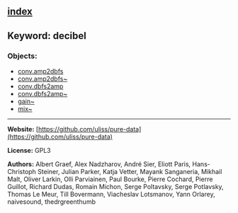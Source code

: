 [index](../index.html)
---

## Keyword: decibel

### Objects:
* [conv.amp2dbfs](../conv.amp2dbfs.html)
* [conv.amp2dbfs~](../conv.amp2dbfs~.html)
* [conv.dbfs2amp](../conv.dbfs2amp.html)
* [conv.dbfs2amp~](../conv.dbfs2amp~.html)
* [gain~](../gain~.html)
* [mix~](../mix~.html)

---
**Website:** [https://github.com/uliss/pure-data](https://github.com/uliss/pure-data)

**License:** GPL3

**Authors:** Albert Graef, Alex Nadzharov, André Sier, Eliott Paris, Hans-Christoph Steiner, Julian Parker, Katja Vetter, Mayank Sanganeria, Mikhail Malt, Oliver Larkin, Olli Parviainen, Paul Bourke, Pierre Cochard, Pierre Guillot, Richard Dudas, Romain Michon, Serge Poltavsky, Serge Potlavsky, Thomas Le Meur, Till Bovermann, Viacheslav Lotsmanov, Yann Orlarey, naivesound, thedrgreenthumb
